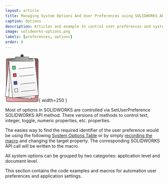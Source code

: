 ```yaml
---
layout: article
title: Managing System Options And User Preferences using SOLIDWORKS API
caption: Options
description: Articles and example to control user preferences and system options at document and application levels using SOLIDWORKS API
image: solidworks-options.png
labels: [preferences, options]
order: 8
---
```

![SOLIDWORKS options API automation](solidworks-options.svg){ width=250 }

Most of options in SOLIDWORKS are controlled via SetUserPreference SOLIDWORKS API method. There versions of methods to control text, integer, toggle, numeric properties, etc. properties.

The easies way to find the required identifier of the user preference would be using the following [System Options Table](http://help.solidworks.com/2018/english/api/sldworksapiprogguide/overview/system_options_and_document_properties.htm) or by simply [recording the macro](/solidworks-api/getting-started/macros/recording) and changing the target property. The corresponding SOLIDWORKS API call will be written to the macro.

All system options can be grouped by two categories: application level and document level.

This section contains the code examples and macros for automation user preferences and application settings.
